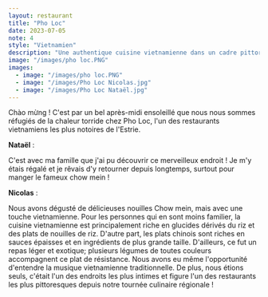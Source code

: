 ```yaml
---
layout: restaurant
title: "Pho Loc"
date: 2023-07-05
note: 4
style: "Vietnamien"
description: "Une authentique cuisine vietnamienne dans un cadre pittoresque et intime"
image: "/images/pho loc.PNG"
images:
  - image: "/images/pho loc.PNG"
  - image: "/images/Pho Loc Nicolas.jpg"
  - image: "/images/Pho Loc Nataël.jpg"
---
```


Chào mừng ! C'est par un bel après-midi ensoleillé que nous nous sommes réfugiés de la chaleur torride chez Pho Loc, l'un des restaurants vietnamiens les plus notoires de l'Estrie.

**Nataël** :

C'est avec ma famille que j'ai pu découvrir ce merveilleux endroit ! Je m'y étais régalé et je rêvais d'y retourner depuis longtemps, surtout pour manger le fameux chow mein !

**Nicolas** :

Nous avons dégusté de délicieuses nouilles Chow mein, mais avec une touche vietnamienne. Pour les personnes qui en sont moins familier, la cuisine vietnamienne est principalement riche en glucides dérivés du riz et des plats de nouilles de riz. D'autre part, les plats chinois sont riches en sauces épaisses et en ingrédients de plus grande taille. D'ailleurs, ce fut un repas léger et exotique; plusieurs légumes de toutes couleurs accompagnent ce plat de résistance. Nous avons eu même l'opportunité d'entendre la musique vietnamienne traditionnelle. De plus, nous étions seuls, c'était l'un des endroits les plus intimes et figure l'un des restaurants les plus pittoresques depuis notre tournée culinaire régionale ! 